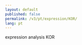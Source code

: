 ```yaml
---
layout: default
published: false
permalink: /v3/pt/expression/KOR/
lang: pt
---
```


expression analysis KOR
